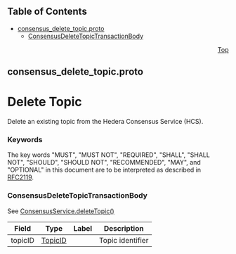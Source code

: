 ## Table of Contents

- [consensus_delete_topic.proto](#consensus_delete_topic-proto)
    - [ConsensusDeleteTopicTransactionBody](#proto-ConsensusDeleteTopicTransactionBody)
  



<a name="consensus_delete_topic-proto"></a>
<p align="right"><a href="#top">Top</a></p>

## consensus_delete_topic.proto
# Delete Topic
Delete an existing topic from the Hedera Consensus Service (HCS).

### Keywords
The key words "MUST", "MUST NOT", "REQUIRED", "SHALL", "SHALL NOT",
"SHOULD", "SHOULD NOT", "RECOMMENDED", "MAY", and "OPTIONAL" in this
document are to be interpreted as described in [RFC2119](https://www.ietf.org/rfc/rfc2119).


<a name="proto-ConsensusDeleteTopicTransactionBody"></a>

### ConsensusDeleteTopicTransactionBody
See [ConsensusService.deleteTopic()](#proto.ConsensusService)


| Field | Type | Label | Description |
| ----- | ---- | ----- | ----------- |
| topicID | [TopicID](#proto-TopicID) |  | Topic identifier |





 <!-- end messages -->

 <!-- end enums -->

 <!-- end HasExtensions -->

 <!-- end services -->


